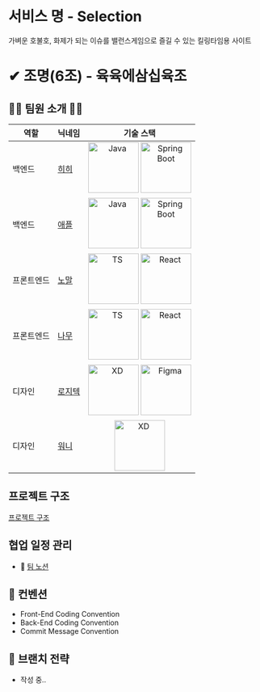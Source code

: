 # 서비스 명 - Selection
가벼운 호불호, 화제가 되는 이슈를 밸런스게임으로 즐길 수 있는 킬링타임용 사이트

# ✔ 조명(6조) - 육육에삼십육조

## 👨‍💼 팀원 소개 👩‍💼

| 역할    	    | 닉네임                                |기술 스택|
|--------------|---------------------------------------|:--------:|
| 백엔드  	    | [히히](https://github.com/yelimkim98)  |<img src="https://i.imgur.com/dT20gUl.png" alt="Java" width="100px"> <img src="https://i.imgur.com/WSy08O8.png" alt="Spring Boot" width="100px">|
| 백엔드  	    | [애플](https://github.com/WonJongWoon) |<img src="https://i.imgur.com/dT20gUl.png" alt="Java" width="100px"> <img src="https://i.imgur.com/WSy08O8.png" alt="Spring Boot" width="100px"> |
| 프론트엔드 	| [노말](https://github.com/ryujeongsang)|<img src="https://i.imgur.com/C7xsSB3.png" alt="TS" width="100px"> <img src="https://i.imgur.com/HnkFUL2.png" alt="React" width="100px">|
| 프론트엔드 	| [나무](https://github.com/wooooooood)  |<img src="https://i.imgur.com/C7xsSB3.png" alt="TS" width="100px"> <img src="https://i.imgur.com/HnkFUL2.png" alt="React" width="100px">|
| 디자인   	  | [로지텍]()                             |<img src="https://i.imgur.com/hSLnAb7.png" alt="XD" width="100px"> <img src="https://i.imgur.com/crWCka7.png" alt="Figma" width="100px"> |
| 디자인   	  | [워니]()                               |<img src="https://i.imgur.com/hSLnAb7.png" alt="XD" width="100px"> |

## 프로젝트 구조
[프로젝트 구조](./project-architecture.md)

## 협업 일정 관리
- 📕 [팀 노션](https://www.notion.so/DND-4-6-ed7064bca9be45b887a39240e27f7c2b)

## 🧨 컨벤션
- Front-End Coding Convention
- Back-End Coding Convention
- Commit Message Convention

## 📢 브랜치 전략
- 작성 중..
